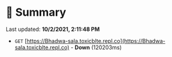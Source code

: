 # 📖 Summary
Last updated: **10/2/2021, 2:11:48 PM**

- `GET` [https://Bhadwa-sala.toxicblte.repl.co](https://Bhadwa-sala.toxicblte.repl.co) - **Down** (120203ms)
